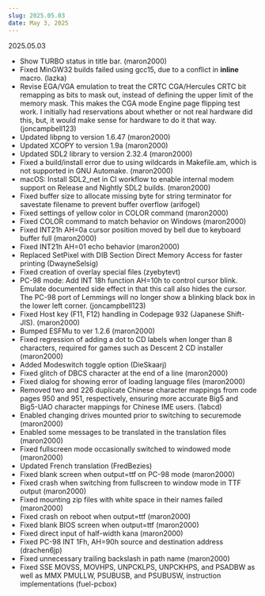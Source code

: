 ```yaml
---
slug: 2025.05.03
date: May 3, 2025
---
```

2025.05.03
  - Show TURBO status in title bar. (maron2000)
  - Fixed MinGW32 builds failed using gcc15, due to a conflict in __inline__ 
    macro. (lazka)
  - Revise EGA/VGA emulation to treat the CRTC CGA/Hercules
    CRTC bit remapping as bits to mask out, instead of defining
    the upper limit of the memory mask. This makes the CGA mode
    Engine page flipping test work. I initially had reservations
    about whether or not real hardware did this, but, it would
    make sense for hardware to do it that way. (joncampbell123)
  - Updated libpng to version 1.6.47 (maron2000)
  - Updated XCOPY to version 1.9a (maron2000)
  - Updated SDL2 library to version 2.32.4 (maron2000)
  - Fixed a build/install error due to using wildcards in Makefile.am, which is
    not supported in GNU Automake. (maron2000)
  - macOS: Install SDL2_net in CI workflow to enable internal modem support on
    Release and Nightly SDL2 builds. (maron2000)
  - Fixed buffer size to allocate missing byte for string terminator for 
    savestate filename to prevent buffer overflow (arifogel)
  - Fixed settings of yellow color in COLOR command (maron2000)
  - Fixed COLOR command to match behavior on Windows (maron2000)
  - Fixed INT21h AH=0a cursor position moved by bell due to keyboard buffer full
    (maron2000)
  - Fixed INT21h AH=01 echo behavior (maron2000)
  - Replaced SetPixel with DIB Section Direct Memory Access for faster printing
    (DwayneSelsig)
  - Fixed creation of overlay special files (zyebytevt)
  - PC-98 mode: Add INT 18h function AH=10h to control cursor blink.
    Emulate documented side effect in that this call also hides the
    cursor. The PC-98 port of Lemmings will no longer show a blinking
    black box in the lower left corner. (joncampbell123)
  - Fixed Host key (F11, F12) handling in Codepage 932 (Japanese Shift-JIS).
    (maron2000)
  - Bumped ESFMu to ver 1.2.6 (maron2000)
  - Fixed regression of adding a dot to CD labels when longer than 8 characters,
    required for games such as Descent 2 CD installer (maron2000)
  - Added Modeswitch toggle option (DieSkaarj)
  - Fixed glitch of DBCS character at the end of a line (maron2000)
  - Fixed dialog for showing error of loading language files (maron2000)
  - Removed two and 226 duplicate Chinese character mappings from code
    pages 950 and 951, respectively, ensuring more accurate Big5 and
    Big5-UAO character mappings for Chinese IME users. (1abcd)
  - Enabled changing drives mounted prior to switching to securemode (maron2000)
  - Enabled some messages to be translated in the translation files (maron2000)
  - Fixed fullscreen mode occasionally switched to windowed mode (maron2000)
  - Updated French translation (FredBezies)
  - Fixed blank screen when output=ttf on PC-98 mode (maron2000)
  - Fixed crash when switching from fullscreen to window mode in TTF output
    (maron2000)
  - Fixed mounting zip files with white space in their names failed (maron2000)
  - Fixed crash on reboot when output=ttf (maron2000)
  - Fixed blank BIOS screen when output=ttf (maron2000)
  - Fixed direct input of half-width kana (maron2000)
  - Fixed PC-98 INT 1Fh, AH=90h source and destination address (drachen6jp)
  - Fixed unnecessary trailing backslash in path name (maron2000)
  - Fixed SSE MOVSS, MOVHPS, UNPCKLPS, UNPCKHPS, and PSADBW as well as
    MMX PMULLW, PSUBUSB, and PSUBUSW, instruction implementations (fuel-pcbox)